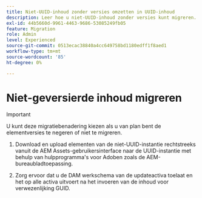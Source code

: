 ```yaml
---
title: Niet-UUID-inhoud zonder versies omzetten in UUID-inhoud
description: Leer hoe u niet-UUID-inhoud zonder versies kunt migreren.
exl-id: 44b5660d-9961-4463-9686-53085249fb05
feature: Migration
role: Admin
level: Experienced
source-git-commit: 0513ecac38840a4cc649758bd1180edff1f8aed1
workflow-type: tm+mt
source-wordcount: '85'
ht-degree: 0%

---
```


# Niet-geversierde inhoud migreren

>[!IMPORTANT]
>
> U kunt deze migratiebenadering kiezen als u van plan bent de elementversies te negeren of niet te migreren.


1. Download en upload elementen van de niet-UUID-instantie rechtstreeks vanuit de AEM Assets-gebruikersinterface naar de UUID-instantie met behulp van hulpprogramma&#39;s voor Adoben zoals de AEM-bureaubladtoepassing.

1. Zorg ervoor dat u de DAM werkschema van de updateactiva toelaat en het op alle activa uitvoert na het invoeren van de inhoud voor verwezenlijking GUID.
